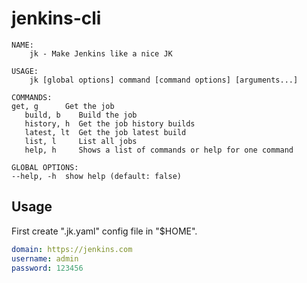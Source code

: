# jenkins-cli

```
NAME:
    jk - Make Jenkins like a nice JK

USAGE:
    jk [global options] command [command options] [arguments...]

COMMANDS:
get, g      Get the job
   build, b    Build the job
   history, h  Get the job history builds
   latest, lt  Get the job latest build
   list, l     List all jobs
   help, h     Shows a list of commands or help for one command

GLOBAL OPTIONS:
--help, -h  show help (default: false)
```

## Usage

First create ".jk.yaml" config file in "$HOME".

```yaml
domain: https://jenkins.com
username: admin
password: 123456
```
